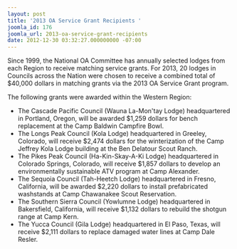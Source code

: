 ```yaml
---
layout: post
title: '2013 OA Service Grant Recipients '
joomla_id: 176
joomla_url: 2013-oa-service-grant-recipients
date: 2012-12-30 03:32:27.000000000 -07:00
---
```

<p>Since 1999, the National OA Committee has annually selected lodges from each Region to receive matching service grants. For 2013, 20 lodges in Councils across the Nation were chosen to receive a combined total of $40,000 dollars in matching grants via the 2013 OA Service Grant program.</p>
<p>The following grants were awarded within the Western Region:</p>
<ul>
<li>The Cascade Pacific Council (Wauna La-Mon'tay Lodge) headquartered in Portland, Oregon, will be awarded $1,259 dollars for bench replacement at the Camp Baldwin Campfire Bowl.</li>
<li>The Longs Peak Council (Kola Lodge) headquartered in Greeley, Colorado, will receive $2,474 dollars for the winterization of the Camp Jeffrey Kola Lodge building at the Ben Delatour Scout Ranch.</li>
<li>The Pikes Peak Council (Ha-Kin-Skay-A-Ki Lodge) headquartered in Colorado Springs, Colorado, will receive $1,857 dollars to develop an environmentally sustainable ATV program at Camp Alexander.</li>
<li>The Sequoia Council (Tah-Heetch Lodge) headquartered in Fresno, California, will be awarded $2,220 dollars to install prefabricated washstands at Camp Chawanakee Scout Reservation.</li>
<li>The Southern Sierra Council (Yowlumne Lodge) headquartered in Bakersfield, California, will receive $1,132 dollars to rebuild the shotgun range at Camp Kern.</li>
<li>The Yucca Council (Gila Lodge) headquartered in El Paso, Texas, will receive $2,111 dollars to replace damaged water lines at Camp Dale Resler.</li>
</ul>
